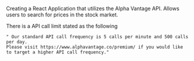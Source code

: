 Creating a React Application that utilizes the Alpha Vantage API. 
Allows users to search for prices in the stock market.

There is a API call limit stated as the following

    " Our standard API call frequency is 5 calls per minute and 500 calls per day. 
    Please visit https://www.alphavantage.co/premium/ if you would like 
    to target a higher API call frequency."

